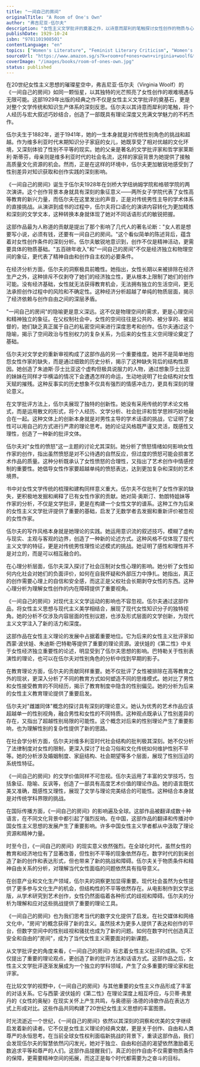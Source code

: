 ```yaml
---
title: "一间自己的房间"
originalTitle: "A Room of One's Own"
author: "弗吉尼亚·伍尔夫"
description: "女性主义文学批评的奠基之作，以诗意而犀利的笔触探讨女性创作的物质与心理条件，提出影响深远的女性写作理论。"
publishDate: 1929-10-24
isbn: "9781101908501"
contentLanguage: "en"
topics: ["Women's Literature", "Feminist Literary Criticism", "Women's Writing", "Economic Empowerment"]
sourceUrl: "https://www.amazon.sg/s?k=room+of+ones+own+virginia+woolf&tag=inkrupt-22"
coverImage: "/images/books/room-of-ones-own.jpg"
status: published
---
```


在20世纪女性主义思想的璀璨星空中，弗吉尼亚·伍尔夫（Virginia Woolf）的《一间自己的房间》如同一颗恒星，以其独特的光芒照亮了女性创作的艰难境遇与无限可能。这部1929年出版的经典之作不仅是女性主义文学批评的奠基石，更是对整个文学传统和知识生产体系的深刻反思。伍尔夫以其诗意而犀利的笔触，将个人经历与宏大叙述巧妙结合，创造了一部既具有理论深度又充满文学魅力的不朽杰作。

伍尔夫生于1882年，逝于1941年，她的一生本身就是对传统性别角色的挑战和超越。作为维多利亚时代末期知识分子家庭的女儿，她既享受了相对优越的文化环境，又深刻体验了性别不平等的现实。她的父亲是著名的文学批评家和哲学家莱斯利·斯蒂芬，母亲则是维多利亚时代的社会名流，这样的家庭背景为她提供了接触高质量文化资源的机会。然而，正是在这样的环境中，伍尔夫更加敏锐地感受到了性别差异对知识获取和创作实践的深刻影响。

《一间自己的房间》诞生于伍尔夫1928年在剑桥大学纽纳姆学院和格顿学院的两次演讲。这个创作背景本身就具有深刻的象征意义——两所女子学院代表了女性高等教育的新兴力量，而伍尔夫在这里发出的声音，正是对传统男性主导的学术体系的直接挑战。从演讲到成书的过程中，伍尔夫将口语化的演讲内容转化为更加精炼和深刻的文学文本，这种转换本身就体现了她对不同话语形式的敏锐把握。

这部作品最为人称道的贡献是提出了那个影响了几代人的著名论断："女人若是想要写小说，必须有钱，还要有一间自己的房间。"这个看似简单的陈述背后，蕴含着对女性创作条件的深刻分析。伍尔夫敏锐地意识到，创作不仅是精神活动，更需要具体的物质基础。"五百磅年收入"和"一间自己的房间"不仅是经济独立和物理空间的象征，更代表了精神自由和创作自主权的必要条件。

在经济分析方面，伍尔夫的洞察极具前瞻性。她指出，女性长期以来被排除在经济生产之外，这种排斥不仅剥夺了她们的经济独立性，更从根本上限制了她们的创作可能。没有经济基础，女性就无法获得教育机会，无法拥有独立的生活空间，更无法承担创作过程中的风险和不确定性。这种经济分析超越了单纯的物质层面，揭示了经济依赖与创作自由之间的深层矛盾。

"一间自己的房间"的隐喻更是意义深远。这不仅是物理空间的需求，更是心理空间和精神独立的象征。在父权制社会中，女性的空间往往是公共的、被分享的、被监督的，她们缺乏真正属于自己的私密空间来进行深度思考和创作。伍尔夫通过这个隐喻，揭示了空间政治与性别权力的复杂关系，为后来的女性主义空间理论奠定了基础。

伍尔夫对文学史的重新审视构成了这部作品的另一个重要维度。她并不是简单地抱怨女性作家的缺失，而是通过细致的历史分析，揭示了这种缺失背后的结构性原因。她创造了朱迪斯·莎士比亚这个虚构但极具说服力的人物，通过想象莎士比亚的妹妹在同样才华横溢的情况下会遭遇怎样的命运，生动地说明了社会结构对女性天赋的摧残。这种反事实的历史想象不仅具有强烈的情感冲击力，更具有深刻的理论意义。

在文学批评方法上，伍尔夫展现了独特的创新性。她没有采用传统的学术论文格式，而是运用散文的形式，将个人经历、文学分析、社会批评和哲学思辨巧妙地融合在一起。这种文体上的创新本身就是对男性主导的学术话语的挑战，它证明了女性可以用自己的方式进行严肃的理论思考。她的论证风格既严谨又灵活，既感性又理性，创造了一种新的批评文体。

伍尔夫对"女性的愤怒"这一主题的讨论尤其深刻。她分析了愤怒情绪如何影响女性作家的创作，指出虽然愤怒是对不公待遇的自然反应，但过度的愤怒可能会损害艺术作品的质量。这种分析既承认了女性愤怒的合理性，又指出了艺术创作中情感控制的重要性。她倡导女性作家要超越单纯的愤怒表达，达到更加复杂和深刻的艺术境界。

书中对女性文学传统的梳理和建构同样意义重大。伍尔夫不仅批判了女性作家的缺失，更积极地发掘和阐释了已有女性作家的贡献。她对简·奥斯汀、勃朗特姐妹等作家的分析，不仅是文学批评，更是在构建一个女性文学的谱系。这种工作为后来的女性主义文学批评提供了重要的基础，启发了无数学者去发掘和重新评价被忽视的女性作家。

伍尔夫的写作风格本身就是她理论的实践。她运用意识流的叙述技巧，模糊了虚构与现实、主观与客观的边界，创造了一种新的论述方式。这种风格不仅体现了现代主义文学的特征，更是对传统男性理性论述模式的挑战。她证明了感性和理性并不是对立的，而是可以相互融合的。

在心理分析层面，伍尔夫深入探讨了社会压制对女性心理的影响。她分析了女性如何内化社会对她们的负面评价，如何在自我怀疑和外部压力中挣扎。她指出，真正的创作需要心理上的自信和安全感，而这正是父权社会长期剥夺女性的东西。这种心理分析为理解女性创作的内在障碍提供了重要视角。

《一间自己的房间》对现代主义文学运动的影响也不容忽视。伍尔夫通过这部作品，将女性主义思想与现代主义美学相结合，展现了现代女性知识分子的独特视角。她的分析不仅涉及内容层面的性别议题，也涉及形式层面的文学创新，为现代主义文学注入了新的活力和深度。

这部作品在女性主义理论的发展中占据着重要地位。它为后来的女性主义批评家如西蒙·波伏娃、朱迪斯·巴特勒等提供了重要的理论资源。波伏娃的《第二性》中关于女性经济独立重要性的论述，明显受到了伍尔夫思想的影响。巴特勒关于性别表演性的理论，也可以在伍尔夫对性别角色的分析中找到早期的影子。

在教育理论方面，伍尔夫的贡献同样重要。她不仅批评了女性被排除在高等教育之外的现状，更深入分析了不同的教育方式如何塑造不同的思维模式。她对比了男性和女性接受教育的不同经历，揭示了教育制度中隐含的性别偏见。她的分析为后来的女性主义教育理论提供了重要启发。

伍尔夫对"雌雄同体"概念的探讨具有深刻的理论意义。她认为优秀的艺术作品应该超越单一的性别视角，融合男性和女性的不同特质。这种观点既承认了性别差异的存在，又指出了超越性别局限的可能性。这个概念对后来的性别理论产生了重要影响，也为理解性别的复杂性提供了新的思路。

在社会学分析方面，伍尔夫对维多利亚时代社会结构的批判极其深刻。她不仅分析了法律制度对女性的限制，更深入探讨了社会习俗和文化传统如何维护性别不平等。她的分析涉及婚姻制度、家庭结构、社会期望等多个层面，展现了性别压迫的系统性特征。

《一间自己的房间》的文学价值同样不可忽视。伍尔夫运用了丰富的文学技巧，包括象征、隐喻、反讽等，创造了一部具有高度艺术价值的理论作品。她的语言既优美又准确，既感性又理性，展现了文学与理论完美结合的可能性。这种结合本身就是对传统学科界限的挑战。

在国际传播方面，《一间自己的房间》的影响遍及全球。这部作品被翻译成数十种语言，在不同文化背景中都引起了强烈反响。在中国，这部作品的翻译和传播对中国女性主义思想的发展产生了重要影响。许多中国女性主义学者都从中汲取了理论资源和精神力量。

时至今日，《一间自己的房间》的现实意义依然强烈。在全球化时代，虽然女性的教育和经济地位有了显著改善，但性别不平等的现象依然存在。数字时代的到来创造了新的创作和表达形式，但也带来了新的挑战和障碍。伍尔夫关于物质条件和精神自由关系的分析，对理解当代女性面临的问题依然具有指导意义。

在创意产业和文化生产领域，伍尔夫的洞察更加显得重要。现代社会虽然为女性提供了更多参与文化生产的机会，但结构性的不平等依然存在。从电影制作到文学出版，从学术研究到艺术创作，女性仍然面临着各种形式的歧视和障碍。伍尔夫的分析为理解和应对这些挑战提供了重要的理论工具。

《一间自己的房间》也为我们思考当代的数字文化提供了启发。在社交媒体和网络文化中，"房间"的概念获得了新的含义。虽然技术为更多人提供了表达和创作的平台，但数字空间中的性别歧视和骚扰也成为了新的问题。如何在数字时代创造真正安全和自由的"房间"，成为了当代女性主义需要面对的新课题。

从文学批评史的角度来看，《一间自己的房间》标志着女性主义批评的成熟。它不仅提出了重要的理论观点，更创造了新的批评方法和话语方式。这部作品之后，女性主义文学批评逐渐发展成为一个独立的学科领域，产生了众多重要的理论家和批评家。

在比较文学的视野中，《一间自己的房间》与其他重要的女性主义作品形成了丰富的对话关系。它与西蒙·波伏娃的《第二性》在理论深度上相互呼应，与贝蒂·弗里丹的《女性的奥秘》在现实关怀上产生共鸣，与奥德丽·洛德的诗歌作品在表达方式上形成对比。这些作品共同构建了20世纪女性主义思想的丰富图景。

时光流逝近一个世纪，《一间自己的房间》依然以其深刻的洞察和优美的文字继续启发着新的读者。它不仅是女性主义理论的经典文献，更是关于创作、自由和人类尊严的永恒思考。在当前全球女性权利面临新挑战的背景下，重读这部作品，我们会发现伍尔夫的智慧依然闪闪发光，她对于独立、自由和创造的渴望依然激励着无数追求平等和尊严的人们。这部作品提醒我们，真正的创作自由不仅需要物质条件的保障，更需要精神空间的拓展，而这正是每个时代都需要为之奋斗的目标。